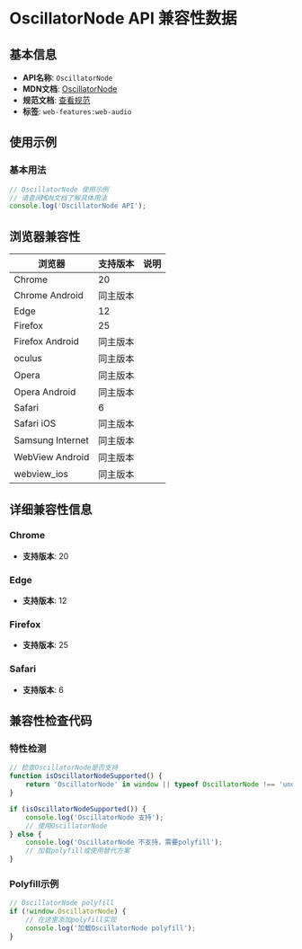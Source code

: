 # OscillatorNode API 兼容性数据

## 基本信息

- **API名称**: `OscillatorNode`
- **MDN文档**: [OscillatorNode](https://developer.mozilla.org/docs/Web/API/OscillatorNode)
- **规范文档**: [查看规范](https://webaudio.github.io/web-audio-api/#OscillatorNode)
- **标签**: `web-features:web-audio`

## 使用示例

### 基本用法

```javascript
// OscillatorNode 使用示例
// 请查阅MDN文档了解具体用法
console.log('OscillatorNode API');
```

## 浏览器兼容性

| 浏览器 | 支持版本 | 说明 |
|--------|----------|------|
| Chrome | 20 |  |
| Chrome Android | 同主版本 |  |
| Edge | 12 |  |
| Firefox | 25 |  |
| Firefox Android | 同主版本 |  |
| oculus | 同主版本 |  |
| Opera | 同主版本 |  |
| Opera Android | 同主版本 |  |
| Safari | 6 |  |
| Safari iOS | 同主版本 |  |
| Samsung Internet | 同主版本 |  |
| WebView Android | 同主版本 |  |
| webview_ios | 同主版本 |  |

## 详细兼容性信息

### Chrome

- **支持版本**: 20

### Edge

- **支持版本**: 12

### Firefox

- **支持版本**: 25

### Safari

- **支持版本**: 6

## 兼容性检查代码

### 特性检测

```javascript
// 检查OscillatorNode是否支持
function isOscillatorNodeSupported() {
    return 'OscillatorNode' in window || typeof OscillatorNode !== 'undefined';
}

if (isOscillatorNodeSupported()) {
    console.log('OscillatorNode 支持');
    // 使用OscillatorNode
} else {
    console.log('OscillatorNode 不支持，需要polyfill');
    // 加载polyfill或使用替代方案
}
```

### Polyfill示例

```javascript
// OscillatorNode polyfill
if (!window.OscillatorNode) {
    // 在这里添加polyfill实现
    console.log('加载OscillatorNode polyfill');
}
```

